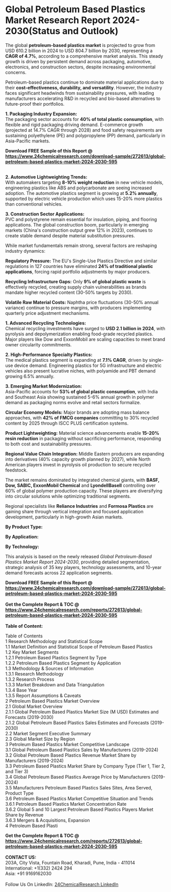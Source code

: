 <h1>Global Petroleum Based Plastics Market Research Report 2024-2030(Status and Outlook)</h1><p>The global <strong>petroleum-based plastics market</strong> is projected to grow from USD 610.2 billion in 2024 to USD 804.7 billion by 2030, representing a <strong>CAGR of 4.7%</strong>, according to a comprehensive market analysis. This steady growth is driven by persistent demand across packaging, automotive, electronics, and construction sectors, despite increasing environmental concerns.</p><p>Petroleum-based plastics continue to dominate material applications due to their <strong>cost-effectiveness, durability, and versatility</strong>. However, the industry faces significant headwinds from sustainability pressures, with leading manufacturers accelerating R&amp;D in recycled and bio-based alternatives to future-proof their portfolios.</p><p><strong>1. Packaging Industry Expansion:</strong><br>
The packaging sector accounts for <strong>40% of total plastic consumption</strong>, with flexible and rigid packaging driving demand. E-commerce growth (projected at 14.7% CAGR through 2028) and food safety requirements are sustaining polyethylene (PE) and polypropylene (PP) demand, particularly in Asia-Pacific markets.</p><div><b>Download FREE Sample of this Report @ 
            <a href="https://www.24chemicalresearch.com/download-sample/272613/global-petroleum-based-plastics-market-2024-2030-595">
            https://www.24chemicalresearch.com/download-sample/272613/global-petroleum-based-plastics-market-2024-2030-595</a></b></div><br><p><strong>2. Automotive Lightweighting Trends:</strong><br>
With automakers targeting <strong>8-10% weight reduction</strong> in new vehicle models, engineering plastics like ABS and polycarbonate are seeing increased adoption. The automotive plastics segment is growing at <strong>5.2% annually</strong>, supported by electric vehicle production which uses 15-20% more plastics than conventional vehicles.</p><p><strong>3. Construction Sector Applications:</strong><br>
PVC and polystyrene remain essential for insulation, piping, and flooring applications. The global construction boom, particularly in emerging markets (China's construction output grew 12% in 2023), continues to create stable demand despite material substitution pressures.</p><p>While market fundamentals remain strong, several factors are reshaping industry dynamics:</p><p><strong>Regulatory Pressure:</strong> The EU's Single-Use Plastics Directive and similar regulations in 127 countries have eliminated <strong>24% of traditional plastic applications</strong>, forcing rapid portfolio adjustments by major producers.</p><p><strong>Recycling Infrastructure Gaps:</strong> Only <strong>9% of global plastic waste</strong> is effectively recycled, creating supply chain vulnerabilities as brands mandate higher recycled content (30-50% targets by 2030).</p><p><strong>Volatile Raw Material Costs:</strong> Naphtha price fluctuations (30-50% annual variance) continue to pressure margins, with producers implementing quarterly price adjustment mechanisms.</p><p><strong>1. Advanced Recycling Technologies:</strong><br>
Chemical recycling investments have surged to <strong>USD 2.1 billion in 2024</strong>, with pyrolysis and depolymerization enabling food-grade recycled plastics. Major players like Dow and ExxonMobil are scaling capacities to meet brand owner circularity commitments.</p><p><strong>2. High-Performance Specialty Plastics:</strong><br>
The medical plastics segment is expanding at <strong>7.1% CAGR</strong>, driven by single-use device demand. Engineering plastics for 5G infrastructure and electric vehicles also present lucrative niches, with polyamide and PBT demand growing 6.5% annually.</p><p><strong>3. Emerging Market Modernization:</strong><br>
Asia-Pacific accounts for <strong>53% of global plastic consumption</strong>, with India and Southeast Asia showing sustained 5-6% annual growth in polymer demand as packaging norms evolve and retail sectors formalize.</p><p><strong>Circular Economy Models:</strong> Major brands are adopting mass balance approaches, with <strong>42% of FMCG companies</strong> committing to 30% recycled content by 2025 through ISCC PLUS certification systems.</p><p><strong>Product Lightweighting:</strong> Material science advancements enable <strong>15-20% resin reduction</strong> in packaging without sacrificing performance, responding to both cost and sustainability pressures.</p><p><strong>Regional Value Chain Integration:</strong> Middle Eastern producers are expanding into derivatives (40% capacity growth planned by 2027), while North American players invest in pyrolysis oil production to secure recycled feedstock.</p><p>The market remains dominated by integrated chemical giants, with <strong>BASF, Dow, SABIC, ExxonMobil Chemical</strong> and <strong>LyondellBasell</strong> controlling over 60% of global polymer production capacity. These players are diversifying into circular solutions while optimizing traditional segments.</p><p>Regional specialists like <strong>Reliance Industries</strong> and <strong>Formosa Plastics</strong> are gaining share through vertical integration and focused application development, particularly in high-growth Asian markets.</p><p><strong>By Product Type:</strong></p><p><strong>By Application:</strong></p><p><strong>By Technology:</strong></p><p>This analysis is based on the newly released <em>Global Petroleum-Based Plastics Market Report 2024-2030</em>, providing detailed segmentation, strategic analysis of 35 key players, technology assessments, and 10-year demand forecasts across 22 application segments.</p><div><b>Download FREE Sample of this Report @ 
            <a href="https://www.24chemicalresearch.com/download-sample/272613/global-petroleum-based-plastics-market-2024-2030-595">
            https://www.24chemicalresearch.com/download-sample/272613/global-petroleum-based-plastics-market-2024-2030-595</a></b></div><br><div><b>Get the Complete Report & TOC @ 
            <a href="https://www.24chemicalresearch.com/reports/272613/global-petroleum-based-plastics-market-2024-2030-595">
            https://www.24chemicalresearch.com/reports/272613/global-petroleum-based-plastics-market-2024-2030-595</a></b></div><br>
            <b>Table of Content:</b><p>Table of Contents<br />
1 Research Methodology and Statistical Scope<br />
1.1 Market Definition and Statistical Scope of Petroleum Based Plastics<br />
1.2 Key Market Segments<br />
1.2.1 Petroleum Based Plastics Segment by Type<br />
1.2.2 Petroleum Based Plastics Segment by Application<br />
1.3 Methodology & Sources of Information<br />
1.3.1 Research Methodology<br />
1.3.2 Research Process<br />
1.3.3 Market Breakdown and Data Triangulation<br />
1.3.4 Base Year<br />
1.3.5 Report Assumptions & Caveats<br />
2 Petroleum Based Plastics Market Overview<br />
2.1 Global Market Overview<br />
2.1.1 Global Petroleum Based Plastics Market Size (M USD) Estimates and Forecasts (2019-2030)<br />
2.1.2 Global Petroleum Based Plastics Sales Estimates and Forecasts (2019-2030)<br />
2.2 Market Segment Executive Summary<br />
2.3 Global Market Size by Region<br />
3 Petroleum Based Plastics Market Competitive Landscape<br />
3.1 Global Petroleum Based Plastics Sales by Manufacturers (2019-2024)<br />
3.2 Global Petroleum Based Plastics Revenue Market Share by Manufacturers (2019-2024)<br />
3.3 Petroleum Based Plastics Market Share by Company Type (Tier 1, Tier 2, and Tier 3)<br />
3.4 Global Petroleum Based Plastics Average Price by Manufacturers (2019-2024)<br />
3.5 Manufacturers Petroleum Based Plastics Sales Sites, Area Served, Product Type<br />
3.6 Petroleum Based Plastics Market Competitive Situation and Trends<br />
3.6.1 Petroleum Based Plastics Market Concentration Rate<br />
3.6.2 Global 5 and 10 Largest Petroleum Based Plastics Players Market Share by Revenue<br />
3.6.3 Mergers & Acquisitions, Expansion<br />
4 Petroleum Based Plasti</p><div><b>Get the Complete Report & TOC @ 
            <a href="https://www.24chemicalresearch.com/reports/272613/global-petroleum-based-plastics-market-2024-2030-595">
            https://www.24chemicalresearch.com/reports/272613/global-petroleum-based-plastics-market-2024-2030-595</a></b></div><br><b>CONTACT US:</b><br>
            203A, City Vista, Fountain Road, Kharadi, Pune, India - 411014<br>
            International: +1(332) 2424 294<br>
            Asia: +91 9169162030 <br><br>
            Follow Us On LinkedIn: <a href="https://www.linkedin.com/company/24chemicalresearch/">24ChemicalResearch LinkedIn</a>